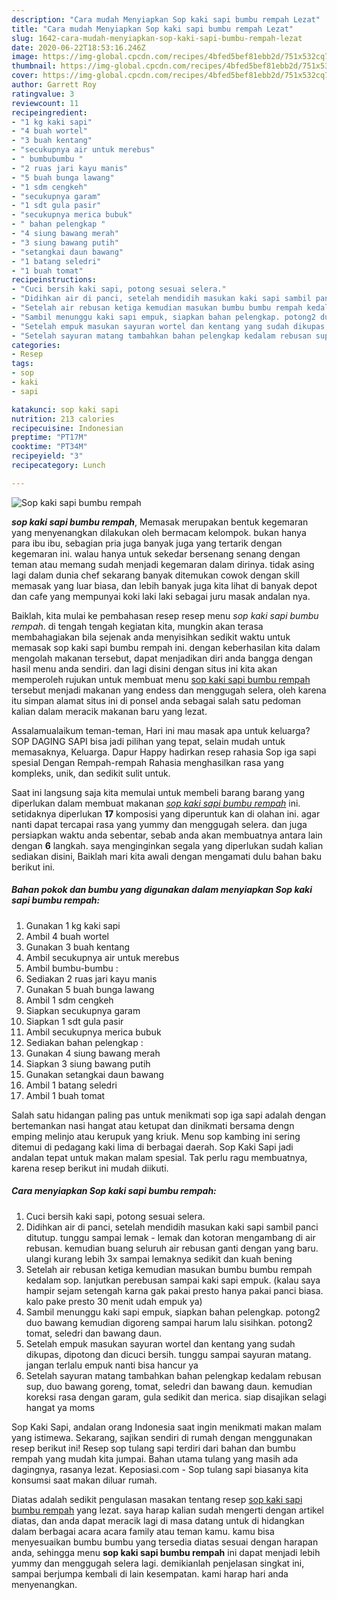 ```yaml
---
description: "Cara mudah Menyiapkan Sop kaki sapi bumbu rempah Lezat"
title: "Cara mudah Menyiapkan Sop kaki sapi bumbu rempah Lezat"
slug: 1642-cara-mudah-menyiapkan-sop-kaki-sapi-bumbu-rempah-lezat
date: 2020-06-22T18:53:16.246Z
image: https://img-global.cpcdn.com/recipes/4bfed5bef81ebb2d/751x532cq70/sop-kaki-sapi-bumbu-rempah-foto-resep-utama.jpg
thumbnail: https://img-global.cpcdn.com/recipes/4bfed5bef81ebb2d/751x532cq70/sop-kaki-sapi-bumbu-rempah-foto-resep-utama.jpg
cover: https://img-global.cpcdn.com/recipes/4bfed5bef81ebb2d/751x532cq70/sop-kaki-sapi-bumbu-rempah-foto-resep-utama.jpg
author: Garrett Roy
ratingvalue: 3
reviewcount: 11
recipeingredient:
- "1 kg kaki sapi"
- "4 buah wortel"
- "3 buah kentang"
- "secukupnya air untuk merebus"
- " bumbubumbu "
- "2 ruas jari kayu manis"
- "5 buah bunga lawang"
- "1 sdm cengkeh"
- "secukupnya garam"
- "1 sdt gula pasir"
- "secukupnya merica bubuk"
- " bahan pelengkap "
- "4 siung bawang merah"
- "3 siung bawang putih"
- "setangkai daun bawang"
- "1 batang seledri"
- "1 buah tomat"
recipeinstructions:
- "Cuci bersih kaki sapi, potong sesuai selera."
- "Didihkan air di panci, setelah mendidih masukan kaki sapi sambil panci ditutup. tunggu sampai lemak - lemak dan kotoran mengambang di air rebusan. kemudian buang seluruh air rebusan ganti dengan yang baru. ulangi kurang lebih 3x sampai lemaknya sedikit dan kuah bening"
- "Setelah air rebusan ketiga kemudian masukan bumbu bumbu rempah kedalam sop. lanjutkan perebusan sampai kaki sapi empuk. (kalau saya hampir sejam setengah karna gak pakai presto hanya pakai panci biasa. kalo pake presto 30 menit udah empuk ya)"
- "Sambil menunggu kaki sapi empuk, siapkan bahan pelengkap. potong2 duo bawang kemudian digoreng sampai harum lalu sisihkan. potong2 tomat, seledri dan bawang daun."
- "Setelah empuk masukan sayuran wortel dan kentang yang sudah dikupas, dipotong dan dicuci bersih. tunggu sampai sayuran matang. jangan terlalu empuk nanti bisa hancur ya"
- "Setelah sayuran matang tambahkan bahan pelengkap kedalam rebusan sup, duo bawang goreng, tomat, seledri dan bawang daun. kemudian koreksi rasa dengan garam, gula sedikit dan merica. siap disajikan selagi hangat ya moms"
categories:
- Resep
tags:
- sop
- kaki
- sapi

katakunci: sop kaki sapi 
nutrition: 213 calories
recipecuisine: Indonesian
preptime: "PT17M"
cooktime: "PT34M"
recipeyield: "3"
recipecategory: Lunch

---
```



![Sop kaki sapi bumbu rempah](https://img-global.cpcdn.com/recipes/4bfed5bef81ebb2d/751x532cq70/sop-kaki-sapi-bumbu-rempah-foto-resep-utama.jpg)

<b><i>sop kaki sapi bumbu rempah</i></b>, Memasak merupakan bentuk kegemaran yang menyenangkan dilakukan oleh bermacam kelompok. bukan hanya para ibu ibu, sebagian pria juga banyak juga yang tertarik dengan kegemaran ini. walau hanya untuk sekedar bersenang senang dengan teman atau memang sudah menjadi kegemaran dalam dirinya. tidak asing lagi dalam dunia chef sekarang banyak ditemukan cowok dengan skill memasak yang luar biasa, dan lebih banyak juga kita lihat di banyak depot dan cafe yang mempunyai koki laki laki sebagai juru masak andalan nya.

Baiklah, kita mulai ke pembahasan resep resep menu <i>sop kaki sapi bumbu rempah</i>. di tengah tengah kegiatan kita, mungkin akan terasa membahagiakan bila sejenak anda menyisihkan sedikit waktu untuk memasak sop kaki sapi bumbu rempah ini. dengan keberhasilan kita dalam mengolah makanan tersebut, dapat menjadikan diri anda bangga dengan hasil menu anda sendiri. dan lagi disini dengan situs ini kita akan memperoleh rujukan untuk membuat menu <u>sop kaki sapi bumbu rempah</u> tersebut menjadi makanan yang endess dan menggugah selera, oleh karena itu simpan alamat situs ini di ponsel anda sebagai salah satu pedoman kalian dalam meracik makanan baru yang lezat.

Assalamualaikum teman-teman, Hari ini mau masak apa untuk keluarga? SOP DAGING SAPI bisa jadi pilihan yang tepat, selain mudah untuk memasaknya, Keluarga. Dapur Happy hadirkan resep rahasia Sop iga sapi spesial Dengan Rempah-rempah Rahasia menghasilkan rasa yang kompleks, unik, dan sedikit sulit untuk.


Saat ini langsung saja kita memulai untuk membeli barang barang yang diperlukan dalam membuat makanan <u><i>sop kaki sapi bumbu rempah</i></u> ini. setidaknya diperlukan <b>17</b> komposisi yang diperuntuk kan di olahan ini. agar nanti dapat tercapai rasa yang yummy dan menggugah selera. dan juga persiapkan waktu anda sebentar, sebab anda akan membuatnya antara lain dengan <b>6</b> langkah. saya menginginkan segala yang diperlukan sudah kalian sediakan disini, Baiklah mari kita awali dengan mengamati dulu bahan baku berikut ini.

<!--inarticleads1-->

##### Bahan pokok dan bumbu yang digunakan dalam menyiapkan Sop kaki sapi bumbu rempah:

1. Gunakan 1 kg kaki sapi
1. Ambil 4 buah wortel
1. Gunakan 3 buah kentang
1. Ambil secukupnya air untuk merebus
1. Ambil  bumbu-bumbu :
1. Sediakan 2 ruas jari kayu manis
1. Gunakan 5 buah bunga lawang
1. Ambil 1 sdm cengkeh
1. Siapkan secukupnya garam
1. Siapkan 1 sdt gula pasir
1. Ambil secukupnya merica bubuk
1. Sediakan  bahan pelengkap :
1. Gunakan 4 siung bawang merah
1. Siapkan 3 siung bawang putih
1. Gunakan setangkai daun bawang
1. Ambil 1 batang seledri
1. Ambil 1 buah tomat


Salah satu hidangan paling pas untuk menikmati sop iga sapi adalah dengan bertemankan nasi hangat atau ketupat dan dinikmati bersama dengn emping melinjo atau kerupuk yang kriuk. Menu sop kambing ini sering ditemui di pedagang kaki lima di berbagai daerah. Sop Kaki Sapi jadi andalan tepat untuk makan malam spesial. Tak perlu ragu membuatnya, karena resep berikut ini mudah diikuti. 

<!--inarticleads2-->

##### Cara menyiapkan Sop kaki sapi bumbu rempah:

1. Cuci bersih kaki sapi, potong sesuai selera.
1. Didihkan air di panci, setelah mendidih masukan kaki sapi sambil panci ditutup. tunggu sampai lemak - lemak dan kotoran mengambang di air rebusan. kemudian buang seluruh air rebusan ganti dengan yang baru. ulangi kurang lebih 3x sampai lemaknya sedikit dan kuah bening
1. Setelah air rebusan ketiga kemudian masukan bumbu bumbu rempah kedalam sop. lanjutkan perebusan sampai kaki sapi empuk. (kalau saya hampir sejam setengah karna gak pakai presto hanya pakai panci biasa. kalo pake presto 30 menit udah empuk ya)
1. Sambil menunggu kaki sapi empuk, siapkan bahan pelengkap. potong2 duo bawang kemudian digoreng sampai harum lalu sisihkan. potong2 tomat, seledri dan bawang daun.
1. Setelah empuk masukan sayuran wortel dan kentang yang sudah dikupas, dipotong dan dicuci bersih. tunggu sampai sayuran matang. jangan terlalu empuk nanti bisa hancur ya
1. Setelah sayuran matang tambahkan bahan pelengkap kedalam rebusan sup, duo bawang goreng, tomat, seledri dan bawang daun. kemudian koreksi rasa dengan garam, gula sedikit dan merica. siap disajikan selagi hangat ya moms


Sop Kaki Sapi, andalan orang Indonesia saat ingin menikmati makan malam yang istimewa. Sekarang, sajikan sendiri di rumah dengan menggunakan resep berikut ini! Resep sop tulang sapi terdiri dari bahan dan bumbu rempah yang mudah kita jumpai. Bahan utama tulang yang masih ada dagingnya, rasanya lezat. Keposiasi.com - Sop tulang sapi biasanya kita konsumsi saat makan diluar rumah. 

Diatas adalah sedikit pengulasan masakan tentang resep <u>sop kaki sapi bumbu rempah</u> yang lezat. saya harap kalian sudah mengerti dengan artikel diatas, dan anda dapat meracik lagi di masa datang untuk di hidangkan dalam berbagai acara acara family atau teman kamu. kamu bisa menyesuaikan bumbu bumbu yang tersedia diatas sesuai dengan harapan anda, sehingga menu <b>sop kaki sapi bumbu rempah</b> ini dapat menjadi lebih yummy dan menggugah selera lagi. demikianlah penjelasan singkat ini, sampai berjumpa kembali di lain kesempatan. kami harap hari anda menyenangkan.
